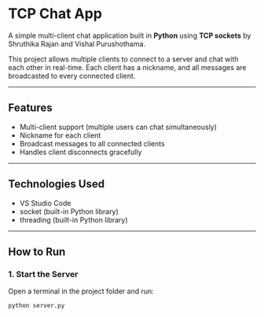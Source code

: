 # TCP Chat App

A simple multi-client chat application built in **Python** using **TCP sockets** by Shruthika Rajan and Vishal Purushothama.

This project allows multiple clients to connect to a server and chat with each other in real-time. Each client has a nickname, and all messages are broadcasted to every connected client.

---

## Features
- Multi-client support (multiple users can chat simultaneously)
- Nickname for each client
- Broadcast messages to all connected clients
- Handles client disconnects gracefully

---

## Technologies Used
- VS Studio Code
- socket (built-in Python library)
- threading (built-in Python library)

---

## How to Run

### 1. Start the Server
Open a terminal in the project folder and run:
```bash
python server.py
